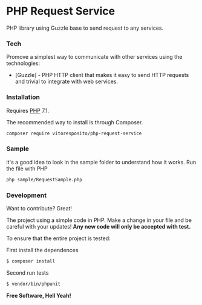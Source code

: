# PHP Request Service

PHP library using Guzzle base to send request to any services.

### Tech

Promove a simplest way to communicate with other services using the technologies:

* [Guzzle] - PHP HTTP client that makes it easy to send HTTP requests and trivial to integrate with web services.


### Installation

Requires [PHP](https://php.net) 7.1.

The recommended way to install is through Composer.

```sh
composer require vitoresposito/php-request-service
```

### Sample

it's a good idea to look in the sample folder to understand how it works.
Run the file with PHP

```sh
php sample/RequestSample.php
```

### Development

Want to contribute? Great!

The project using a simple code in PHP.
Make a change in your file and be careful with your updates!
**Any new code will only be accepted with test.**

To ensure that the entire project is tested:

First install the dependences
```sh
$ composer install
```

Second run tests
```sh
$ vendor/bin/phpunit
```

**Free Software, Hell Yeah!**